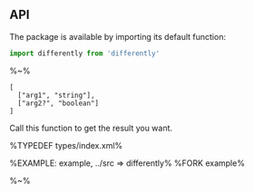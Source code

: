 ## API

The package is available by importing its default function:

```js
import differently from 'differently'
```

%~%

```## differently
[
  ["arg1", "string"],
  ["arg2?", "boolean"]
]
```

Call this function to get the result you want.

%TYPEDEF types/index.xml%

%EXAMPLE: example, ../src => differently%
%FORK example%

%~%